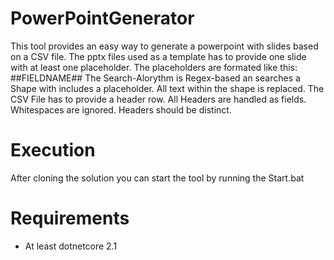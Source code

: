 # PowerPointGenerator

This tool provides an easy way to generate a powerpoint with slides based on a CSV file.
The pptx files used as a template has to provide one slide with at least one placeholder.
The placeholders are formated like this: ##FIELDNAME##
The Search-Alorythm is Regex-based an searches a Shape with includes a placeholder. All text within the shape is replaced.
The CSV File has to provide a header row. All Headers are handled as fields. Whitespaces are ignored.
Headers should be distinct. 

# Execution
After cloning the solution you can start the tool by running the Start.bat

# Requirements
- At least dotnetcore 2.1